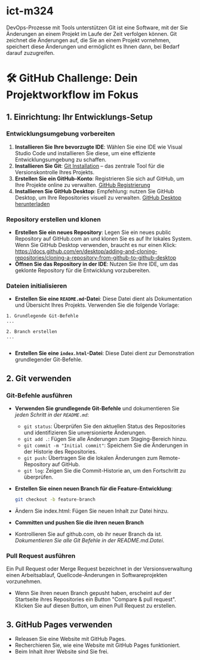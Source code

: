# ict-m324

DevOps-Prozesse mit Tools unterstützen
Git ist eine Software, mit der Sie Änderungen an einem Projekt im Laufe der Zeit verfolgen können. Git zeichnet die Änderungen auf, die Sie an einem Projekt vornehmen, speichert diese Änderungen und ermöglicht es Ihnen dann, bei Bedarf darauf zuzugreifen.

# 🛠️ GitHub Challenge: Dein Projektworkflow im Fokus

## 1. Einrichtung: Ihr Entwicklungs-Setup

### Entwicklungsumgebung vorbereiten

1. **Installieren Sie Ihre bevorzugte IDE**: Wählen Sie eine IDE wie Visual Studio Code und installieren Sie diese, um eine effiziente Entwicklungsumgebung zu schaffen.
2. **Installieren Sie Git**: [Git Installation](https://git-scm.com/downloads) – das zentrale Tool für die Versionskontrolle Ihres Projekts.
3. **Erstellen Sie ein GitHub-Konto**: Registrieren Sie sich auf GitHub, um Ihre Projekte online zu verwalten. [GitHub Registrierung](https://github.com/join)
4. **Installieren Sie GitHub Desktop**: Empfehlung: nutzen Sie GitHub Desktop, um Ihre Repositories visuell zu verwalten. [GitHub Desktop herunterladen](https://desktop.github.com/)

### Repository erstellen und klonen

- **Erstellen Sie ein neues Repository**: Legen Sie ein neues public Repository auf GitHub.com an und klonen Sie es auf Ihr lokales System. Wenn Sie GitHub Desktop verwenden, braucht es nur einen Klick: https://docs.github.com/en/desktop/adding-and-cloning-repositories/cloning-a-repository-from-github-to-github-desktop
- **Öffnen Sie das Repository in der IDE**: Nutzen Sie Ihre IDE, um das geklonte Repository für die Entwicklung vorzubereiten.

### Dateien initialisieren

- **Erstellen Sie eine `README.md`-Datei**: Diese Datei dient als Dokumentation und Übersicht Ihres Projekts.
  Verwenden Sie die folgende Vorlage:

```
1. Grundlegende Git-Befehle
...

2. Branch erstellen
...


```

- **Erstellen Sie eine `index.html`-Datei**: Diese Datei dient zur Demonstration grundlegender Git-Befehle.

## 2. Git verwenden

### Git-Befehle ausführen

- **Verwenden Sie grundlegende Git-Befehle** und dokumentieren Sie _jeden Schritt in der `README.md`_:

  - `git status`: Überprüfen Sie den aktuellen Status des Repositories und identifizieren Sie unversionierte Änderungen.
  - `git add .`: Fügen Sie alle Änderungen zum Staging-Bereich hinzu.
  - `git commit -m "Initial commit"`: Speichern Sie die Änderungen in der Historie des Repositories.
  - `git push`: Übertragen Sie die lokalen Änderungen zum Remote-Repository auf GitHub.
  - `git log`: Zeigen Sie die Commit-Historie an, um den Fortschritt zu überprüfen.

- **Erstellen Sie einen neuen Branch für die Feature-Entwicklung**:
  ```bash
  git checkout -b feature-branch
  ```
- Ändern Sie index.html: Fügen Sie neuen Inhalt zur Datei hinzu.
- **Committen und pushen Sie die ihren neuen Branch**
- Kontrollieren Sie auf github.com, ob ihr neuer Branch da ist. _Dokumentieren Sie alle Git Befehle in der README.md.Datei_.

### Pull Request ausführen

Ein Pull Request oder Merge Request bezeichnet in der Versionsverwaltung einen Arbeitsablauf, Quellcode-Änderungen in Softwareprojekten vorzunehmen.

- Wenn Sie ihren neuen Branch gepusht haben, erscheint auf der Startseite ihres Repositories ein Button "Compare & pull request". Klicken Sie auf diesen Button, um einen Pull Request zu erstellen.

## 3. GitHub Pages verwenden

- Releasen Sie eine Website mit GitHub Pages.
- Recherchieren Sie, wie eine Website mit GitHub Pages funktioniert.
- Beim Inhalt ihrer Website sind Sie frei.
